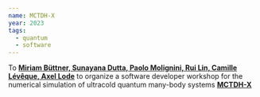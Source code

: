 ```yaml
---
name: MCTDH-X
year: 2023
tags:
  - quantum
  - software 
---
```

To **[Miriam Büttner, Sunayana Dutta, Paolo Molignini, Rui Lin, Camille Lévêque, Axel Lode](http://ultracold.org/menu/)** to organize a software developer workshop for the numerical simulation of ultracold quantum many-body systems **[MCTDH-X](https://gitlab.com/the-mctdh-x-repository/mctdh-x-releases)**
